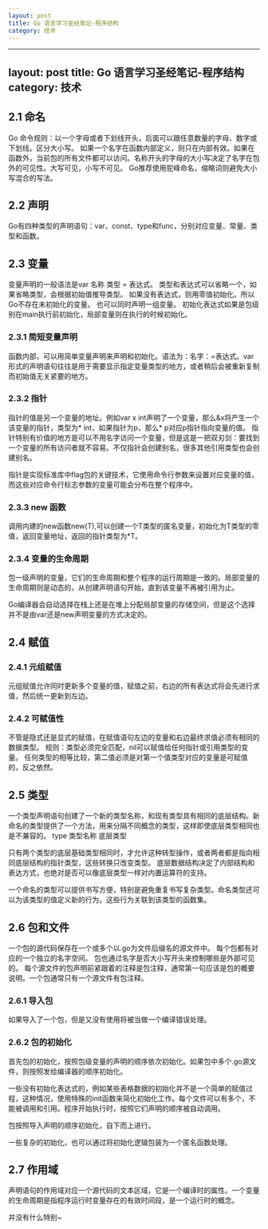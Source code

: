 ```yaml
---
layout: post
title: Go 语言学习圣经笔记-程序结构
category: 技术
---
```

---
layout: post
title: Go 语言学习圣经笔记-程序结构
category: 技术
---

## 2.1 命名

Go 命令规则：以一个字母或者下划线开头，后面可以跟任意数量的字母、数字或下划线。区分大小写。
如果一个名字在函数内部定义，则只在内部有效。如果在函数外，当前包的所有文件都可以访问。名称开头的字母的大小写决定了名字在包外的可见性。大写可见，小写不可见。
Go推荐使用驼峰命名，缩略词则避免大小写混合的写法。

## 2.2 声明

Go有四种类型的声明语句：var、const、type和func，分别对应变量、常量、类型和函数。

## 2.3 变量

变量声明的一般语法是var 名称 类型 = 表达式。 类型和表达式可以省略一个，如果省略类型，会根据初始值推导类型。 如果没有表达式，则用零值初始化。所以Go不存在未初始化的变量。
也可以同时声明一组变量。
初始化表达式如果是包级别在main执行前初始化，局部变量则在执行的时候初始化。

### 2.3.1 简短变量声明

函数内部，可以用简单变量声明来声明和初始化。语法为：名字：=表达式。var形式的声明语句往往是用于需要显示指定变量类型的地方，或者稍后会被重新复制而初始值无关紧要的地方。

### 2.3.2 指针

指针的值是另一个变量的地址。例如var x int声明了一个变量，那么&x将产生一个该变量的指针，类型为* int，如果指针为p，那么* p对应p指针指向变量的值。
指针特别有价值的地方是可以不用名字访问一个变量，但是这是一把双刃剑：要找到一个变量的所有访问者就不容易。不仅指针会创建别名，很多其他引用类型也会创建别名。

指针是实现标准库中flag包的关键技术，它使用命令行参数来设置对应变量的值，而这些对应命令行标志参数的变量可能会分布在整个程序中。

### 2.3.3 new 函数

调用内建的new函数new(T),可以创建一个T类型的匿名变量，初始化为T类型的零值，返回变量地址，返回的指针类型为*T。

### 2.3.4 变量的生命周期

包一级声明的变量，它们的生命周期和整个程序的运行周期是一致的。局部变量的生命周期则是动态的，从创建声明语句开始，直到该变量不再被引用为止。

Go编译器会自动选择在栈上还是在堆上分配局部变量的存储空间，但是这个选择并不是由var还是new声明变量的方式决定的。

## 2.4 赋值

### 2.4.1 元组赋值

元组赋值允许同时更新多个变量的值，赋值之前，右边的所有表达式将会先进行求值，然后统一更新到左边。

### 2.4.2 可赋值性

不管是隐式还是显式的赋值，在赋值语句左边的变量和右边最终求值必须有相同的数据类型。
规则：类型必须完全匹配，nil可以赋值给任何指针或引用类型的变量。
任何类型的相等比较，第二值必须是对第一个值类型对应的变量是可赋值的，反之依然。

## 2.5 类型

一个类型声明语句创建了一个新的类型名称，和现有类型具有相同的底层结构。新命名的类型提供了一个方法，用来分隔不同概念的类型，这样即使底层类型相同也是不兼容的。
type 类型名称 底层类型

只有两个类型的底层基础类型相同时，才允许这种转型操作，或者两者都是指向相同底层结构的指针类型，这些转换只改变类型。
底层数据结构决定了内部结构和表达方式，也绝对是否可以像底层类型一样对内置运算符的支持。

一个命名的类型可以提供书写方便，特别是避免重复书写复杂类型。命名类型还可以为该类型的值定义新的行为。这些行为关联到该类型的函数集。

## 2.6 包和文件

一个包的源代码保存在一个或多个以.go为文件后缀名的源文件中。
每个包都有对应的一个独立的名字空间。
包也通过名字是否大小写开头来控制哪些是外部可见的。
每个源文件的包声明前紧跟着的注释是包注释，通常第一句应该是包的概要说明。一个包通常只有一个源文件有包注释。

### 2.6.1 导入包

如果导入了一个包，但是又没有使用将被当做一个编译错误处理。

### 2.6.2 包的初始化

首先包的初始化，按照包级变量的声明的顺序依次初始化。如果包中多个.go源文件，则按照发给编译器的顺序初始化。

一些没有初始化表达式的，例如某些表格数据的初始化并不是一个简单的赋值过程，这种情况，使用特殊的init函数来简化初始化工作。每个文件可以有多个，不能被调用和引用。程序开始执行时，按照它们声明的顺序被自动调用。

包按照导入声明的顺序初始化，自下而上进行。

一些复杂的初始化，也可以通过将初始化逻辑包装为一个匿名函数处理。

## 2.7 作用域

声明语句的作用域对应一个源代码的文本区域，它是一个编译时的属性。一个变量的生命周期是指程序运行时变量存在的有效时间段，是一个运行时的概念。

并没有什么特别~
